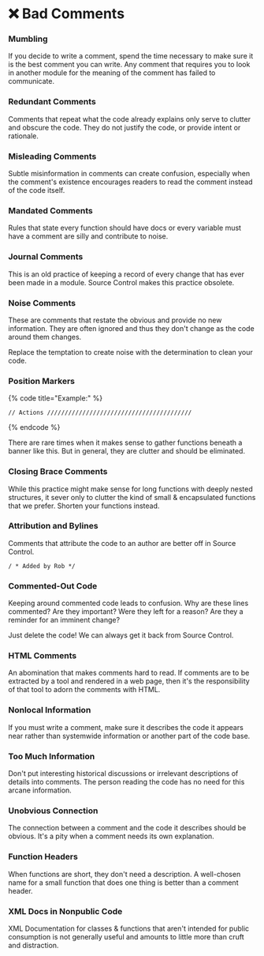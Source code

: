 # ❌ Bad Comments

### Mumbling

If you decide to write a comment, spend the time necessary to make sure it is the best comment you can write.  Any comment that requires you to look in another module for the meaning of the comment has failed to communicate.

### Redundant Comments

Comments that repeat what the code already explains only serve to clutter and obscure the code. They do not justify the code, or provide intent or rationale.

### Misleading Comments

Subtle misinformation in comments can create confusion, especially when the comment's existence encourages readers to read the comment instead of the code itself.

### Mandated Comments

Rules that state every function should have docs or every variable must have a comment are silly and contribute to noise.

### Journal Comments

This is an old practice of keeping a record of every change that has ever been made in a module.  Source Control makes this practice obsolete.

### Noise Comments

These are comments that restate the obvious and provide no new information. They are often ignored and thus they don't change as the code around them changes.&#x20;

Replace the temptation to create noise with the determination to clean your code.

### Position Markers

{% code title="Example:" %}
```
// Actions /////////////////////////////////////////
```
{% endcode %}

There are rare times when it makes sense to gather functions beneath a banner like this. But in general, they are clutter and should be eliminated.

### Closing Brace Comments

While this practice might make sense for long functions with deeply nested structures, it sever only to clutter the kind of small & encapsulated functions that we prefer. Shorten your functions instead.

### Attribution and Bylines

Comments that attribute the code to an author are better off in Source Control.

```
/ * Added by Rob */
```

### Commented-Out Code

&#x20;Keeping around commented code leads to confusion.  Why are these lines commented? Are they important? Were they left for a reason? Are they a reminder for an imminent change?&#x20;

Just delete the code! We can always get it back from Source Control.&#x20;

### HTML Comments

An abomination that makes comments hard to read. If comments are to be extracted by a tool and rendered in a web page, then it's the responsibility of that tool to adorn the comments with HTML.

### Nonlocal Information

If you must write a comment, make sure it describes the code it appears near rather than systemwide information or another part of the code base.

### Too Much Information

Don't put interesting historical discussions or irrelevant descriptions of details into comments. The person reading the code has no need for this arcane information.

### Unobvious Connection

The connection between a comment and the code it describes should be obvious. It's a pity when a comment needs its own explanation.

### Function Headers

When functions are short, they don't need a description.  A well-chosen name for a small function that does one thing is better than a comment header.

### XML Docs in Nonpublic Code

XML Documentation for classes & functions that aren't intended for public consumption is not generally useful and amounts to little more than cruft and distraction.
